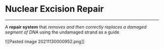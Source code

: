 # Nuclear Excision Repair
---
A **repair system** that *removes and then correctly replaces a damaged segment of DNA* using the undamaged strand as a guide

![[Pasted image 20211130000952.png]]